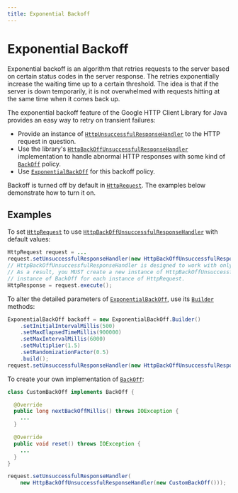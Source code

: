 ```yaml
---
title: Exponential Backoff
---
```


# Exponential Backoff

Exponential backoff is an algorithm that retries requests to the server based on certain status
codes in the server response. The retries exponentially increase the waiting time up to a certain
threshold. The idea is that if the server is down temporarily, it is not overwhelmed with requests
hitting at the same time when it comes back up.

The exponential backoff feature of the Google HTTP Client Library for Java provides an easy way to
retry on transient failures:

* Provide an instance of [`HttpUnsuccessfulResponseHandler`][http-unsuccessful-response-handler] to
the HTTP request in question.
* Use the library's [`HttpBackOffUnsuccessfulResponseHandler`][http-backoff-handler] implementation
to handle abnormal HTTP responses with some kind of [`BackOff`][backoff] policy.
* Use [`ExponentialBackOff`][exponential-backoff] for this backoff policy.

Backoff is turned off by default in [`HttpRequest`][http-request]. The examples below demonstrate
how to turn it on.

## Examples

To set [`HttpRequest`][http-request] to use
[`HttpBackOffUnsuccessfulResponseHandler`][http-backoff-handler] with default values:

```java
HttpRequest request = ...
request.setUnsuccessfulResponseHandler(new HttpBackOffUnsuccessfulResponseHandler(new ExponentialBackOff()));
// HttpBackOffUnsuccessfulResponseHandler is designed to work with only one HttpRequest at a time.
// As a result, you MUST create a new instance of HttpBackOffUnsuccessfulResponseHandler with a new
// instance of BackOff for each instance of HttpRequest.
HttpResponse = request.execute();
```

To alter the detailed parameters of [`ExponentialBackOff`][exponential-backoff], use its
[`Builder`][exponential-backoff-builder] methods:

```java
ExponentialBackOff backoff = new ExponentialBackOff.Builder()
    .setInitialIntervalMillis(500)
    .setMaxElapsedTimeMillis(900000)
    .setMaxIntervalMillis(6000)
    .setMultiplier(1.5)
    .setRandomizationFactor(0.5)
    .build();
request.setUnsuccessfulResponseHandler(new HttpBackOffUnsuccessfulResponseHandler(backoff));
```

To create your own implementation of [`BackOff`][backoff]:

```java
class CustomBackOff implements BackOff {

  @Override
  public long nextBackOffMillis() throws IOException {
    ...
  }

  @Override
  public void reset() throws IOException {
    ...
  }
}

request.setUnsuccessfulResponseHandler(
    new HttpBackOffUnsuccessfulResponseHandler(new CustomBackOff()));
```


[http-unsuccessful-response-handler]: https://googleapis.dev/java/google-http-client/latest/index.html?com/google/api/client/http/HttpUnsuccessfulResponseHandler.html
[http-backoff-handler]: https://googleapis.dev/java/google-http-client/latest/index.html?com/google/api/client/http/HttpBackOffUnsuccessfulResponseHandler.html
[backoff]: https://googleapis.dev/java/google-http-client/latest/index.html?com/google/api/client/util/BackOff.html
[exponential-backoff]: https://googleapis.dev/java/google-http-client/latest/index.html?com/google/api/client/util/ExponentialBackOff.html
[http-request]: https://googleapis.dev/java/google-http-client/latest/index.html?com/google/api/client/http/HttpRequest.html
[exponential-backoff-builder]: https://googleapis.dev/java/google-http-client/latest/index.html?com/google/api/client/util/ExponentialBackOff.Builder.html
